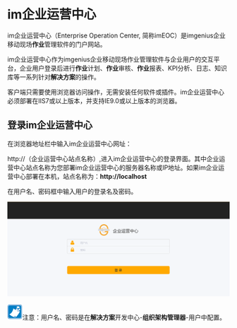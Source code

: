 # im企业运营中心
im企业运营中心（Enterprise Operation Center, 简称imEOC）是imgenius企业移动现场**作业**管理软件的门户网站。 

im企业运营中心作为imgenius企业移动现场作业管理软件与企业用户的交互平台，企业用户登录后进行**作业**计划、**作业**审核、**作业**报表、KPI分析、日志、知识库等一系列针对**解决方案**的操作。

客户端只需要使用浏览器访问操作，无需安装任何软件或插件。im企业运营中心必须部署在IIS7或以上版本，并支持IE9.0或以上版本的浏览器。

## 登录im企业运营中心
在浏览器地址栏中输入im企业运营中心网址：

http://（企业运营中心站点名称）,进入im企业运营中心的登录界面。其中企业运营中心站点名称为您部署im企业运营中心的服务器名称或IP地址。如果im企业运营中心部署在本机，站点名称为：**http://localhost**

在用户名、密码框中输入用户的登录名及密码。

![](./images/登录1.png)

![](./images/注意.png)注意：用户名、密码是在**解决方案**开发中心-**组织架构管理器**-用户中配置。